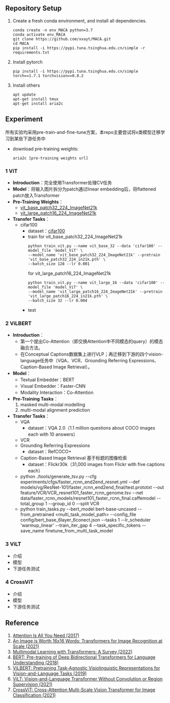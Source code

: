 

## Repository Setup
1. Create a fresh conda environment, and install all dependencies.
    ```
    conda create -n env_MACA python=3.7
    conda activate env_MACA
    git clone https://github.com/xxayt/MACA.git
    cd MACA
    pip install -i https://pypi.tuna.tsinghua.edu.cn/simple -r requirements.txt
    ```

2. Install pytorch
    ```
    pip install -i https://pypi.tuna.tsinghua.edu.cn/simple torch==1.7.1 torchvision==0.8.2
    ```

2. Install others
    ```
    apt update
    apt-get install tmux
    apt-get install aria2c
    ```


## Experiment

所有实验均采用pre-train-and-fine-tune方案，本repo主要尝试将x类模型迁移学习到某些下游任务中

- download pre-training weights:
  ```
  aria2c [pre-training weights url]
  ```
  

### 1 ViT

- **Introduction**：完全使用Transformer处理CV任务
- **Model**：将输入图片拆分为patch通过linear embedding后，将flattened patch放入Transformer
- **Pre-Training Weights**：
  - [vit_base_patch32_224_ImageNet21k](https://github.com/rwightman/pytorch-image-models/releases/download/v0.1-vitjx/jx_vit_base_patch32_224_in21k-8db57226.pth)
  - [vit_large_patch16_224_ImageNet21k](https://github.com/rwightman/pytorch-image-models/releases/download/v0.1-vitjx/jx_vit_large_patch16_224_in21k-606da67d.pth)
- **Transfer Tasks**：
  - cifar100
    - dataset：[cifar100](http://www.cs.toronto.edu/~kriz/cifar-100-python.tar.gz)
    - train
      for vit_base_patch32_224_ImageNet21k
      ```
      python train_vit.py --name vit_base_32 --data 'cifar100' --model_file 'model_ViT' \
      --model_name 'vit_base_patch32_224_ImageNet21k' --pretrain 'vit_base_patch32_224_in21k.pth' \
      --batch_size 128 --lr 0.001
      ```
      for vit_large_patch16_224_ImageNet21k
      ```
      python train_vit.py --name vit_large_16 --data 'cifar100' --model_file 'model_ViT' \
      --model_name 'vit_large_patch16_224_ImageNet21k' --pretrain 'vit_large_patch16_224_in21k.pth' \
      --batch_size 32 --lr 0.004
      ```
    - test

### 2 ViLBERT

- **Introduction**：
  - 第一个提出Co-Attention（即交换Attention中不同模态的query）的模态融合方法。
  - 在Conceptual Captions数据集上进行VLP；再迁移到下游的四个vision-language任务中（VQA、VCR、Grounding Referring Expressions、Caption-Based Image Retrieval）。
- **Model**：
  - Textual Embedder：BERT
  - Visual Embedder：Faster-CNN
  - Modality Interaction：Co-Attention
- **Pre-Training Tasks**：
  1. masked multi-modal modelling
  2. multi-modal alignment prediction
- **Transfer Tasks**：
  - VQA
    - dataset：VQA 2.0（1.1 million questions about COCO images each with 10 answers）
  - VCR
  - Grounding Referring Expressions
    - dataset：RefCOCO+
  - Caption-Based Image Retrieval 基于标题的图像检索
    - dataset：Flickr30k（31,000 images from Flickr with five captions each）
  - python ./tools/generate_tsv.py --cfg experiments/cfgs/faster_rcnn_end2end_resnet.yml --def models/vg/ResNet-101/faster_rcnn_end2end_final/test.prototxt --out feature/VCR/VCR_resnet101_faster_rcnn_genome.tsv --net data/faster_rcnn_models/resnet101_faster_rcnn_final.caffemodel --total_group 1 --group_id 0 --split VCR
  - python train_tasks.py --bert_model bert-base-uncased --from_pretrained <multi_task_model_path> --config_file config/bert_base_6layer_6conect.json --tasks 1 --lr_scheduler 'warmup_linear' --train_iter_gap 4 --task_specific_tokens --save_name finetune_from_multi_task_model

### 3 ViLT

- 介绍
- 模型
- 下游任务测试

### 4 CrossViT

- 介绍
- 模型
- 下游任务测试



## Reference

1. [Attention Is All You Need (2017)](https://arxiv.org/abs/1706.03762)
2. [An Image is Worth 16x16 Words: Transformers for Image Recognition at Scale (2021)](https://arxiv.org/abs/2010.11929)
3. [Multimodal Learning with Transformers: A Survey (2022)](https://arxiv.org/abs/2206.06488)
4. [BERT: Pre-training of Deep Bidirectional Transformers for Language Understanding (2018)](https://arxiv.org/abs/1810.04805)
5. [ViLBERT: Pretraining Task-Agnostic Visiolinguistic Representations for Vision-and-Language Tasks (2019)](https://arxiv.org/abs/1908.02265)
6. [ViLT: Vision-and-Language Transformer Without Convolution or Region Supervision (2021)](https://arxiv.org/abs/2102.03334)
7. [CrossViT: Cross-Attention Multi-Scale Vision Transformer for Image Classification (2021)](https://arxiv.org/abs/2103.14899)

